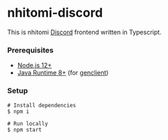 # nhitomi-discord

This is nhitomi [Discord](https://discord.com) frontend written in Typescript.

### Prerequisites

- [Node.js 12+](https://nodejs.org/en/)
- [Java Runtime 8+](https://www.java.com/en/download/) (for [genclient](../genclient.md))

### Setup

```shell
# Install dependencies
$ npm i

# Run locally
$ npm start
```
